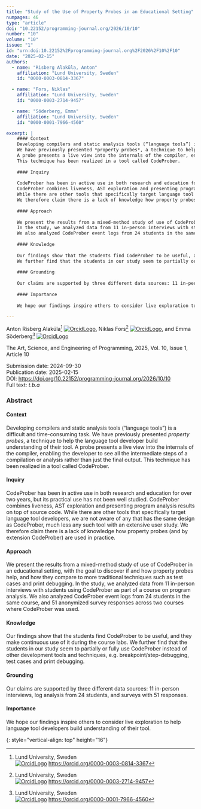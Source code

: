 ```yaml
---
title: "Study of the Use of Property Probes in an Educational Setting"
numpages: 46
type: "article"
doi: "10.22152/programming-journal.org/2026/10/10"
number: "10"
volume: "10"
issue: "1"
id: "urn:doi:10.22152%2Fprogramming-journal.org%2F2026%2F10%2F10"
date: "2025-02-15"
authors: 
  - name: "Risberg Alaküla, Anton"
    affiliation: "Lund University, Sweden"
    id: "0000-0003-0814-3367"

  - name: "Fors, Niklas"
    affiliation: "Lund University, Sweden"
    id: "0000-0003-2714-9457"

  - name: "Söderberg, Emma"
    affiliation: "Lund University, Sweden"
    id: "0000-0001-7966-4560"

excerpt: |
    #### Context
    Developing compilers and static analysis tools (“language tools”) is a difficult and time-consuming task.
    We have previously presented *property probes*, a technique to help the language tool developer build understanding of their tool.
    A probe presents a live view into the internals of the compiler, enabling the developer to see all the intermediate steps of a compilation or analysis rather than just the final output.
    This technique has been realized in a tool called CodeProber. 
    
    #### Inquiry
    
    CodeProber has been in active use in both research and education for over two years, but its practical use has not been well studied.
    CodeProber combines liveness, AST exploration and presenting program analysis results on top of source code.
    While there are other tools that specifically target language tool developers, we are not aware of any that has the same design as CodeProber, much less any such tool with an extensive user study.
    We therefore claim there is a lack of knowledge how property probes (and by extension CodeProber) are used in practice. 
    
    #### Approach
    
    We present the results from a mixed-method study of use of CodeProber in an educational setting, with the goal to discover if and how property probes help, and how they compare to more traditional techniques such as test cases and print debugging.
    In the study, we analyzed data from 11 in-person interviews with students using CodeProber as part of a course on program analysis.
    We also analyzed CodeProber event logs from 24 students in the same course, and 51 anonymized survey responses across two courses where CodeProber was used. 
    
    #### Knowledge
    
    Our findings show that the students find CodeProber to be useful, and they make continuous use of it during the course labs.
    We further find that the students in our study seem to partially or fully use CodeProber instead of other development tools and techniques, e.g. breakpoint/step-debugging, test cases and print debugging. 
    
    #### Grounding
    
    Our claims are supported by three different data sources: 11 in-person interviews, log analysis from 24 students, and surveys with 51 responses. 
    
    #### Importance
    
    We hope our findings inspire others to consider live exploration to help language tool developers build understanding of their tool.

---
```

Anton Risberg Alaküla[^1] [![OrcidLogo]](https://orcid.org/0000-0003-0814-3367), Niklas Fors[^2] [![OrcidLogo]](https://orcid.org/0000-0003-2714-9457), and Emma Söderberg[^3] [![OrcidLogo]](https://orcid.org/0000-0001-7966-4560)

The Art, Science, and Engineering of Programming, 2025, Vol. 10, Issue 1, Article 10

Submission date: 2024-09-30  
Publication date: 2025-02-15  
DOI: <https://doi.org/10.22152/programming-journal.org/2026/10/10>  
Full text: *t.b.a*  


### Abstract

#### Context
Developing compilers and static analysis tools (“language tools”) is a difficult and time-consuming task.
We have previously presented *property probes*, a technique to help the language tool developer build understanding of their tool.
A probe presents a live view into the internals of the compiler, enabling the developer to see all the intermediate steps of a compilation or analysis rather than just the final output.
This technique has been realized in a tool called CodeProber. 

#### Inquiry

CodeProber has been in active use in both research and education for over two years, but its practical use has not been well studied.
CodeProber combines liveness, AST exploration and presenting program analysis results on top of source code.
While there are other tools that specifically target language tool developers, we are not aware of any that has the same design as CodeProber, much less any such tool with an extensive user study.
We therefore claim there is a lack of knowledge how property probes (and by extension CodeProber) are used in practice. 

#### Approach

We present the results from a mixed-method study of use of CodeProber in an educational setting, with the goal to discover if and how property probes help, and how they compare to more traditional techniques such as test cases and print debugging.
In the study, we analyzed data from 11 in-person interviews with students using CodeProber as part of a course on program analysis.
We also analyzed CodeProber event logs from 24 students in the same course, and 51 anonymized survey responses across two courses where CodeProber was used. 

#### Knowledge

Our findings show that the students find CodeProber to be useful, and they make continuous use of it during the course labs.
We further find that the students in our study seem to partially or fully use CodeProber instead of other development tools and techniques, e.g. breakpoint/step-debugging, test cases and print debugging. 

#### Grounding

Our claims are supported by three different data sources: 11 in-person interviews, log analysis from 24 students, and surveys with 51 responses. 

#### Importance

We hope our findings inspire others to consider live exploration to help language tool developers build understanding of their tool.


[^1]: Lund University, Sweden  
    [![OrcidLogo]](https://orcid.org/0000-0003-0814-3367) <https://orcid.org/0000-0003-0814-3367>

[^2]: Lund University, Sweden  
    [![OrcidLogo]](https://orcid.org/0000-0003-2714-9457) <https://orcid.org/0000-0003-2714-9457>

[^3]: Lund University, Sweden  
    [![OrcidLogo]](https://orcid.org/0000-0001-7966-4560) <https://orcid.org/0000-0001-7966-4560>


[OrcidLogo]: /assets/images/orcid.svg "Orcid Logo"
{: style="vertical-align: top" height="16"}
